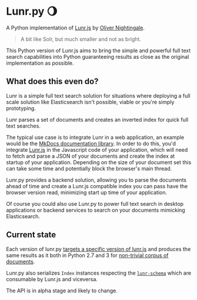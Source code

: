 # Lunr.py 🌖

A Python implementation of [Lunr.js](https://lunrjs.com) by [Oliver Nightingale](https://github.com/olivernn).

> A bit like Solr, but much smaller and not as bright.

This Python version of Lunr.js aims to bring the simple and powerful full text search capabilities into Python guaranteeing results as close as the original implementation as possible.

## What does this even do?

Lunr is a simple full text search solution for situations where deploying a full scale solution like Elasticsearch isn't possible, viable or you're simply prototyping.

Lunr parses a set of documents and creates an inverted index for quick full text searches.

The typical use case is to integrate Lunr in a web application, an example would be the [MkDocs documentation library](http://www.mkdocs.org/). In order to do this, you'd integrate [Lunr.js](https://lunrjs.com) in the Javascript code of your application, which will need to fetch and parse a JSON of your documents and create the index at startup of your application. Depending on the size of your document set this can take some time and potentially block the browser's main thread.

Lunr.py provides a backend solution, allowing you to parse the documents ahead of time and create a Lunr.js compatible index you can pass have the browser version read, minimizing start up time of your application.

Of course you could also use Lunr.py to power full text search in desktop applications or backend services to search on your documents mimicking Elasticsearch.

## Current state

Each version of lunr.py [targets a specific version of lunr.js](https://github.com/yeraydiazdiaz/lunr.py/blob/master/lunr/__init__.py#L12) and produces the same results as it both in Python 2.7 and 3 for [non-trivial corpus of documents](https://github.com/yeraydiazdiaz/lunr.py/blob/master/tests/acceptance_tests/fixtures/mkdocs_index.json).

Lunr.py also serializes `Index` instances respecting the [`lunr-schema`](https://github.com/olivernn/lunr-schema) which are consumable by Lunr.js and viceversa.

The API is in alpha stage and likely to change.
